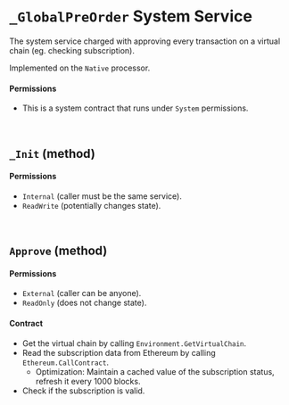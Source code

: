 # `_GlobalPreOrder` System Service

The system service charged with approving every transaction on a virtual chain (eg. checking subscription).

Implemented on the `Native` processor.

#### Permissions
* This is a system contract that runs under `System` permissions.

&nbsp;
## `_Init` (method)

#### Permissions
* `Internal` (caller must be the same service).
* `ReadWrite` (potentially changes state).

&nbsp;
## `Approve` (method)

#### Permissions
* `External` (caller can be anyone).
* `ReadOnly` (does not change state).

#### Contract
* Get the virtual chain by calling `Environment.GetVirtualChain`.
* Read the subscription data from Ethereum by calling `Ethereum.CallContract`.
  * Optimization: Maintain a cached value of the subscription status, refresh it every 1000 blocks.
* Check if the subscription is valid.
